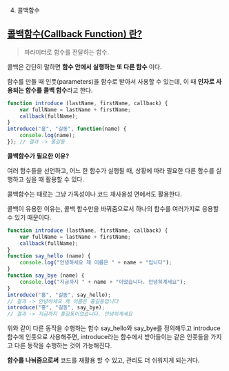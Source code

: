 4. 콜백함수

## **[콜백함수(Callback Function) 란?](https://inpa.tistory.com/entry/JS-%F0%9F%93%9A-%EC%9E%90%EB%B0%94%EC%8A%A4%ED%81%AC%EB%A6%BD%ED%8A%B8-%EC%BD%9C%EB%B0%B1-%ED%95%A8%EC%88%98?category=889099#%EC%BD%-C%EB%B-%B-%ED%--%A-%EC%--%---Callback%--Function-%--%EB%-E%--%-F)**

> 파라미터로 함수를 전달하는 함수.
> 

콜백은 간단히 말하면 **함수 안에서 실행하는 또 다른 함수** 이다.

함수를 만들 때 인풋(parameters)을 함수로 받아서 사용할 수 있는데, 이 때 **인자로 사용되는 함수를 콜백 함수**라고 한다.

```jsx
function introduce (lastName, firstName, callback) {
	var fullName = lastName + firstName;
	callback(fullName); 
} 
introduce("홍", "길동", function(name) {
	console.log(name);
}); // 결과 -> 홍길동

```

****콜백함수가 필요한 이유?****

여러 함수들을 선언하고, 어느 한 함수가 실행될 때, 상황에 따라 필요한 다른 함수를 실행하고 싶을 때 활용할 수 있다.

콜백함수는 때로는 그냥 가독성이나 코드 재사용성 면에서도 활용한다.

콜백이 유용한 이유는, 콜백 함수만을 바꿔줌으로서 하나의 함수를 여러가지로 응용할 수 있기 때문이다.

```jsx
function introduce (lastName, firstName, callback) {
	var fullName = lastName + firstName; 
	callback(fullName); 
} 
function say_hello (name) { 
	console.log("안녕하세요 제 이름은 " + name + "입니다"); 
} 
function say_bye (name) { 
	console.log("지금까지 " + name + "이었습니다. 안녕히계세요"); 
} 
introduce("홍", "길동", say_hello); 
// 결과 -> 안녕하세요 제 이름은 홍길동입니다 
introduce("홍", "길동", say_bye); 
// 결과 -> 지금까지 홍길동이었습니다. 안녕히계세요
```

위와 같이 다른 동작을 수행하는 함수 say_hello와 say_bye를 정의해두고 introduce 함수에 인풋으로 사용해주면, introduce라는 함수에서 받아들이는 같은 인풋들을 가지고 다른 동작을 수행하는 것이 가능해진다.

**함수를 나눠줌으로써** 코드를 재활용 할 수 있고, 관리도 더 쉬워지게 되는거다.
